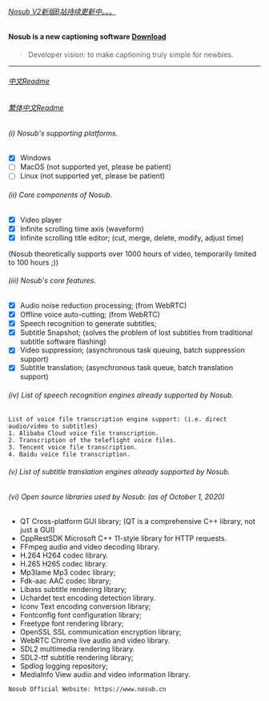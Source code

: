 ###### [Nosub V2新版B站持续更新中。。。](https://space.bilibili.com/392428129)

#### Nosub is a new captioning software [Download](https://github.com/patui/Nosub/releases)

>Developer vision: to make captioning truly simple for newbies.
-------

###### [中文Readme](https://github.com/patui/Nosub/blob/master/README_zh.md)

###### [繁体中文Readme](https://github.com/patui/Nosub/blob/master/README_zh_tw.md)

###### (i) Nosub's supporting platforms.
- [x] Windows
- [ ] MacOS (not supported yet, please be patient)
- [ ] Linux (not supported yet, please be patient)

###### (ii) Core components of Nosub.
- [x] Video player
- [x] Infinite scrolling time axis (waveform)
- [x] Infinite scrolling title editor; (cut, merge, delete, modify, adjust time)

(Nosub theoretically supports over 1000 hours of video, temporarily limited to 100 hours ;))

###### (iii) Nosub's core features.
- [x] Audio noise reduction processing; (from WebRTC)
- [x] Offline voice auto-cutting; (from WebRTC)
- [x] Speech recognition to generate subtitles; 
- [x] Subtitle Snapshot; (solves the problem of lost subtitles from traditional subtitle software flashing)
- [x] Video suppression; (asynchronous task queuing, batch suppression support)
- [x] Subtitle translation; (asynchronous task queue, batch translation support)

###### (iv) List of speech recognition engines already supported by Nosub.
```
List of voice file transcription engine support: (i.e. direct audio/video to subtitles)
1. Alibaba Cloud voice file transcription.
2. Transcription of the teleflight voice files.
3. Tencent voice file transcription.
4. Baidu voice file transcription.
```

###### (v) List of subtitle translation engines already supported by Nosub.


###### (vi) Open source libraries used by Nosub: (as of October 1, 2020)
- QT Cross-platform GUI library; (QT is a comprehensive C++ library, not just a GUI)
- CppRestSDK Microsoft C++ 11-style library for HTTP requests.
- FFmpeg audio and video decoding library.
- H.264 H264 codec library.
- H.265 H265 codec library.
- Mp3lame Mp3 codec library;
- Fdk-aac AAC codec library;
- Libass subtitle rendering library;
- Uchardet text encoding detection library.
- Iconv Text encoding conversion library;
- Fontconfig font configuration library;
- Freetype font rendering library;
- OpenSSL SSL communication encryption library;
- WebRTC Chrome live audio and video library.
- SDL2 multimedia rendering library.
- SDL2-ttf subtitle rendering library;
- Spdlog logging repository;
- MediaInfo View audio and video information library.


```
Nosub Official Website: https://www.nosub.cn
```
